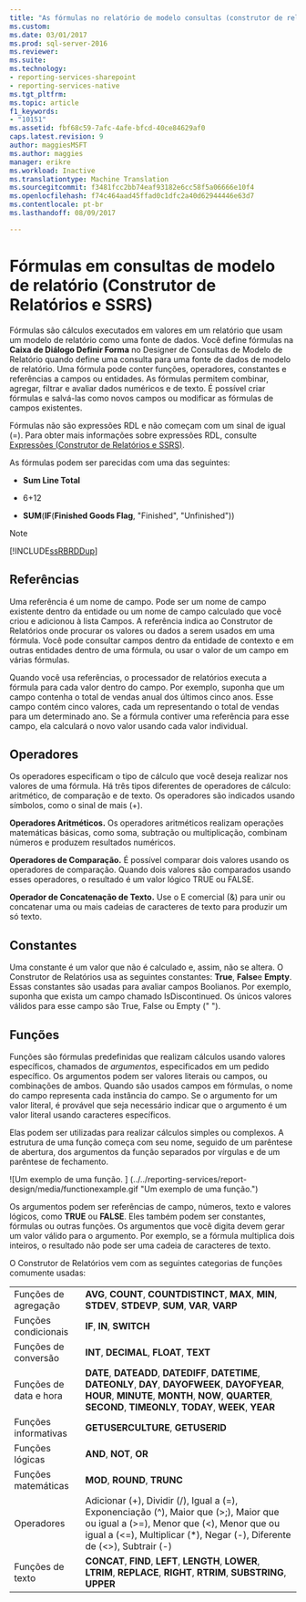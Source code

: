 ```yaml
---
title: "As fórmulas no relatório de modelo consultas (construtor de relatórios e SSRS) | Microsoft Docs"
ms.custom: 
ms.date: 03/01/2017
ms.prod: sql-server-2016
ms.reviewer: 
ms.suite: 
ms.technology:
- reporting-services-sharepoint
- reporting-services-native
ms.tgt_pltfrm: 
ms.topic: article
f1_keywords:
- "10151"
ms.assetid: fbf68c59-7afc-4afe-bfcd-40ce84629af0
caps.latest.revision: 9
author: maggiesMSFT
ms.author: maggies
manager: erikre
ms.workload: Inactive
ms.translationtype: Machine Translation
ms.sourcegitcommit: f3481fcc2bb74eaf93182e6cc58f5a06666e10f4
ms.openlocfilehash: f74c464aad45ffad0c1dfc2a40d62944446e63d7
ms.contentlocale: pt-br
ms.lasthandoff: 08/09/2017

---
```

# <a name="formulas-in-report-model-queries-report-builder-and-ssrs"></a>Fórmulas em consultas de modelo de relatório (Construtor de Relatórios e SSRS)
  Fórmulas são cálculos executados em valores em um relatório que usam um modelo de relatório como uma fonte de dados. Você define fórmulas na **Caixa de Diálogo Definir Forma** no Designer de Consultas de Modelo de Relatório quando define uma consulta para uma fonte de dados de modelo de relatório. Uma fórmula pode conter funções, operadores, constantes e referências a campos ou entidades. As fórmulas permitem combinar, agregar, filtrar e avaliar dados numéricos e de texto. É possível criar fórmulas e salvá-las como novos campos ou modificar as fórmulas de campos existentes.  
  
 Fórmulas não são expressões RDL e não começam com um sinal de igual (=). Para obter mais informações sobre expressões RDL, consulte [Expressões &#40;Construtor de Relatórios e SSRS&#41;](../../reporting-services/report-design/expressions-report-builder-and-ssrs.md).  
  
 As fórmulas podem ser parecidas com uma das seguintes:  
  
-   **Sum Line Total**  
  
-   6+12  
  
-   **SUM**(**IF**(**Finished Goods Flag**, "Finished", "Unfinished"))  
  
> [!NOTE]  
>  [!INCLUDE[ssRBRDDup](../../includes/ssrbrddup-md.md)]  
  
## <a name="references"></a>Referências  
 Uma referência é um nome de campo. Pode ser um nome de campo existente dentro da entidade ou um nome de campo calculado que você criou e adicionou à lista Campos. A referência indica ao Construtor de Relatórios onde procurar os valores ou dados a serem usados em uma fórmula. Você pode consultar campos dentro da entidade de contexto e em outras entidades dentro de uma fórmula, ou usar o valor de um campo em várias fórmulas.  
  
 Quando você usa referências, o processador de relatórios executa a fórmula para cada valor dentro do campo. Por exemplo, suponha que um campo contenha o total de vendas anual dos últimos cinco anos. Esse campo contém cinco valores, cada um representando o total de vendas para um determinado ano. Se a fórmula contiver uma referência para esse campo, ela calculará o novo valor usando cada valor individual.  
  
## <a name="operators"></a>Operadores  
 Os operadores especificam o tipo de cálculo que você deseja realizar nos valores de uma fórmula. Há três tipos diferentes de operadores de cálculo: aritmético, de comparação e de texto. Os operadores são indicados usando símbolos, como o sinal de mais (+).  
  
 **Operadores Aritméticos.** Os operadores aritméticos realizam operações matemáticas básicas, como soma, subtração ou multiplicação, combinam números e produzem resultados numéricos.  
  
 **Operadores de Comparação.** É possível comparar dois valores usando os operadores de comparação. Quando dois valores são comparados usando esses operadores, o resultado é um valor lógico TRUE ou FALSE.  
  
 **Operador de Concatenação de Texto.** Use o E comercial (&) para unir ou concatenar uma ou mais cadeias de caracteres de texto para produzir um só texto.  
  
##  <a name="Constants"></a> Constantes  
 Uma constante é um valor que não é calculado e, assim, não se altera. O Construtor de Relatórios usa as seguintes constantes: **True**, **False**e **Empty**. Essas constantes são usadas para avaliar campos Boolianos. Por exemplo, suponha que exista um campo chamado IsDiscontinued. Os únicos valores válidos para esse campo são True, False ou Empty (" ").  
  
##  <a name="Functions"></a> Funções  
 Funções são fórmulas predefinidas que realizam cálculos usando valores específicos, chamados de *argumentos*, especificados em um pedido específico. Os argumentos podem ser valores literais ou campos, ou combinações de ambos. Quando são usados campos em fórmulas, o nome do campo representa cada instância do campo. Se o argumento for um valor literal, é provável que seja necessário indicar que o argumento é um valor literal usando caracteres específicos.  
  
 Elas podem ser utilizadas para realizar cálculos simples ou complexos. A estrutura de uma função começa com seu nome, seguido de um parêntese de abertura, dos argumentos da função separados por vírgulas e de um parêntese de fechamento.  
  
 ![Um exemplo de uma função. ] (../../reporting-services/report-design/media/functionexample.gif "Um exemplo de uma função.")  
  
 Os argumentos podem ser referências de campo, números, texto e valores lógicos, como **TRUE** ou **FALSE**. Eles também podem ser constantes, fórmulas ou outras funções. Os argumentos que você digita devem gerar um valor válido para o argumento. Por exemplo, se a fórmula multiplica dois inteiros, o resultado não pode ser uma cadeia de caracteres de texto.  
  
 O Construtor de Relatórios vem com as seguintes categorias de funções comumente usadas:  
  
|||  
|-|-|  
|Funções de agregação|**AVG**, **COUNT**, **COUNTDISTINCT**, **MAX**, **MIN**, **STDEV**, **STDEVP**, **SUM**, **VAR**, **VARP**|  
|Funções condicionais|**IF**, **IN**, **SWITCH**|  
|Funções de conversão|**INT**, **DECIMAL**, **FLOAT**, **TEXT**|  
|Funções de data e hora|**DATE**, **DATEADD**, **DATEDIFF**, **DATETIME**, **DATEONLY**, **DAY**, **DAYOFWEEK**, **DAYOFYEAR**, **HOUR**, **MINUTE**, **MONTH**, **NOW**, **QUARTER**, **SECOND**, **TIMEONLY**, **TODAY**, **WEEK**, **YEAR**|  
|Funções informativas|**GETUSERCULTURE**, **GETUSERID**|  
|Funções lógicas|**AND**, **NOT**, **OR**|  
|Funções matemáticas|**MOD**, **ROUND**, **TRUNC**|  
|Operadores|Adicionar (+), Dividir (/), Igual a (=), Exponenciação (^), Maior que (>;), Maior que ou igual a (>=), Menor que (<), Menor que ou igual a (<=), Multiplicar (*), Negar (-), Diferente de (<>), Subtrair (-)|  
|Funções de texto|**CONCAT**, **FIND**, **LEFT**, **LENGTH**, **LOWER**, **LTRIM**, **REPLACE**, **RIGHT**, **RTRIM**, **SUBSTRING**, **UPPER**|  
  
  

